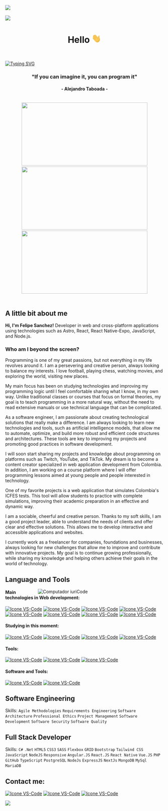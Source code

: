 <!-- Contador de visitas -->
![](https://komarev.com/ghpvc/?username=felipesanchez-dev&color=blueviolet&style=flat-square)

<!-- Barra -->
<img src="https://user-images.githubusercontent.com/73097560/115834477-dbab4500-a447-11eb-908a-139a6edaec5c.gif">
<br>

<!-- Saludo (Hello) -->
<h1 align="center">Hello <img src="https://raw.githubusercontent.com/ABSphreak/ABSphreak/master/gifs/Hi.gif" width="30px"></h1>
<br>

<!-- Efecto escritura -->
[![Typing SVG](https://readme-typing-svg.herokuapp.com?color=FF3670&size=35&center=true&vCenter=true&width=1000&lines=Welcome+to+my+GitHub+profile!;My+name+is+Felipe;I'm+Software+Engineering)](https://git.io/typing-svg)

<h3 align="center">"If you can imagine it, you can program it"</h3>
<h4 align="center">- Alejandro Taboada -</h4>
<br>

<!-- APIs de actividad en GitHub -->
<div align="center">
  <img width="400px" height="200px" src="https://github-readme-stats.vercel.app/api/?username=felipesanchez-dev&show_icons=true&theme=onedark" />
  <br>
  <img width="400px" height="200px" src="https://github-readme-stats.vercel.app/api/top-langs/?username=felipesanchez-dev&layout=compact&theme=onedark"/>
  <br>
  <img width="400px" height="200px" src="https://github-readme-stats.vercel.app/api/top-langs/?username=felipesanchez-dev&layout=compact&theme=onedark"/>
</div>

<br>

## A little bit about me
**Hi, I'm Felipe Sanchez!** Developer in web and cross-platform applications using
technologies such as Astro, React, React Native-Expo, JavaScript, and Node.js.
### Who am I beyond the screen?
Programming is one of my great passions, but not everything in my life revolves around it. I am a persevering and creative person, always looking to balance my interests. I love football, playing chess, watching movies, and exploring the world, visiting new places.

My main focus has been on studying technologies and improving my programming logic until I feel comfortable sharing what I know, in my own way. Unlike traditional classes or courses that focus on formal theories, my goal is to teach programming in a more natural way, without the need to read extensive manuals or use technical language that can be complicated.

As a software engineer, I am passionate about creating technological solutions that really make a difference. I am always looking to learn new technologies and tools, such as artificial intelligence models, that allow me to automate, optimize, and build more robust and efficient code structures and architectures. These tools are key to improving my projects and promoting good practices in software development.

I will soon start sharing my projects and knowledge about programming on platforms such as Twitch, YouTube, and TikTok. My dream is to become a content creator specialized in web application development from Colombia. In addition, I am working on a course platform where I will offer programming lessons aimed at young people and people interested in technology.

One of my favorite projects is a web application that simulates Colombia's ICFES tests. This tool will allow students to practice with complete simulations, improving their academic preparation in an effective and dynamic way.

I am a sociable, cheerful and creative person. Thanks to my soft skills, I am a good project leader, able to understand the needs of clients and offer clear and effective solutions. This allows me to develop interactive and accessible applications and websites.

I currently work as a freelancer for companies, foundations and businesses, always looking for new challenges that allow me to improve and contribute with innovative projects. My goal is to continue growing professionally, while sharing my knowledge and helping others achieve their goals in the world of technology.


## Language and Tools

<img src="https://raw.githubusercontent.com/MicaelliMedeiros/micaellimedeiros/master/image/computer-illustration.png" min-width="400px" max-width="400px" width="400px" align="right" alt="Computador iuriCode">

  #### Main technologies in Web development:
  [<img height="48px" width="48px" alt="Icone VS-Code" src="https://skillicons.dev/icons?i=html"/>](https://developer.mozilla.org/en-US/docs/Web/HTML)
  [<img height="48px" width="48px" alt="Icone VS-Code" src="https://skillicons.dev/icons?i=css"/>](https://developer.mozilla.org/en-US/docs/Web/CSS)
  [<img height="48px" width="48px" alt="Icone VS-Code" src="https://skillicons.dev/icons?i=js"/>](https://developer.mozilla.org/en-US/docs/Web/JavaScript)
  [<img height="48px" width="48px" alt="Icone VS-Code" src="https://skillicons.dev/icons?i=nodejs"/>](https://nodejs.org/en)
  [<img height="48px" width="48px" alt="Icone VS-Code" src="https://skillicons.dev/icons?i=react"/>](https://react.dev/)
  [<img height="48px" width="48px" alt="Icone VS-Code" src="https://skillicons.dev/icons?i=angular"/>](https://angular.io/)
  [<img height="48px" width="48px" alt="Icone VS-Code" src="https://skillicons.dev/icons?i=vue"/>](https://vuejs.org/)
  [<img height="48px" width="48px" alt="Icone VS-Code" src="https://skillicons.dev/icons?i=astro"/>](https://astro.build/)




  #### Studying in this moment:
  [<img height="48px" width="48px" alt="Icone VS-Code" src="https://skillicons.dev/icons?i=sass"/>](https://sass-lang.com/)
  [<img height="48px" width="48px" alt="Icone VS-Code" src="https://skillicons.dev/icons?i=tailwindcss"/>](https://tailwindcss.com/)
  [<img height="48px" width="48px" alt="Icone VS-Code" src="https://skillicons.dev/icons?i=ts"/>](https://www.typescriptlang.org/)
  [<img height="48px" width="48px" alt="Icone VS-Code" src="https://skillicons.dev/icons?i=mysql"/>](https://www.mysql.com/)

  #### Tools:

  [<img height="48px" width="48px" alt="Icone VS-Code" src="https://skillicons.dev/icons?i=figma"/>](https://www.figma.com/)
  [<img height="48px" width="48px" alt="Icone VS-Code" src="https://skillicons.dev/icons?i=github"/>](https://github.com/)
  [<img height="48px" width="48px" alt="Icone VS-Code" src="https://skillicons.dev/icons?i=git"/>](https://git-scm.com/)

  #### Software and Tools:

  [<img height="48px" width="48px" alt="Icone VS-Code" src="https://skillicons.dev/icons?i=vscode"/>](https://code.visualstudio.com/)
  [<img height="48px" width="48px" alt="Icone VS-Code" src="https://skillicons.dev/icons?i=visualstudio"/>](https://visualstudio.microsoft.com)

## Software Engineering
Skills: `Agile Methodologies` `Requirements Engineering` `Software Architecture` `Professional Ethics`
`Project Management` `Software Development` `Software Security` `Software Quality`

## Full Stack Developer
Skills: `C#` `.Net` `HTML5` `CSS3` `SASS` `Flexbox` `GRID` `Bootstrap` `Tailwind CSS` `JavaScript` `NodeJS` `Responsive` `Angular.JS` `React.JS` `React Native` `Vue.JS`
`PHP` `GitHub` `TypeScript` `PostgreSQL` `NodeJs` `ExpressJS` `NextJs` `MongoDB` `MySql` `MariaDB`

## Contact me:
[<img height="48px" width="48px" alt="Icone VS-Code" src="https://skillicons.dev/icons?i=instagram"/>](https://www.instagram.com/felipesanchez_dev/)
[<img height="48px" width="48px" alt="Icone VS-Code" src="https://skillicons.dev/icons?i=gmail"/>](mailto:jfelipe9.121@gmail.com)
[<img height="48px" width="48px" alt="Icone VS-Code" src="https://skillicons.dev/icons?i=linkedin"/>](https://www.linkedin.com/in/felipereyessa/)


<!-- Fin barra -->
<img src="https://user-images.githubusercontent.com/73097560/115834477-dbab4500-a447-11eb-908a-139a6edaec5c.gif">
